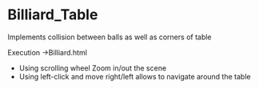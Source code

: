 # Billiard_Table

Implements collision between balls as well as corners of table 

Execution ->Billiard.html
* Using scrolling wheel Zoom in/out the scene
* Using left-click and move right/left allows to navigate around the table 
